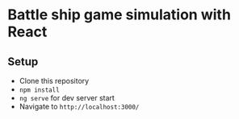 # Battle ship game simulation with React

## Setup

- Clone this repository
- `npm install`
- `ng serve` for dev server start
- Navigate to `http://localhost:3000/`
